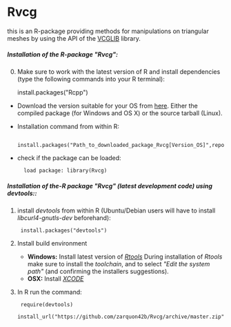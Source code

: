 Rvcg
====
this is an R-package providing methods for manipulations on triangular meshes by using the API of the [VCGLIB]( http://vcg.isti.cnr.it/~cignoni/newvcglib/html/) library.

##### Installation of the R-package "Rvcg": ####
   0. Make sure to work with the latest version of R and install dependencies (type the following commands into your R terminal): 
               
        install.packages("Rcpp")


* Download the version suitable for your OS from [here](https://github.com/zarquon42b/Rvcg/releases/). 
   Either the compiled package (for Windows and OS X) or the source tarball (Linux).

* Installation command from within R: 
   
        install.packages("Path_to_downloaded_package_Rvcg[Version_OS]",repos=NULL)

* check if the package can be loaded:
        
        load package: library(Rvcg)

##### Installation of the-R package "Rvcg" (latest development code) using *devtools*:: ####


1. install *devtools* from within R (Ubuntu/Debian users will have to install *libcurl4-gnutls-dev* beforehand):

        install.packages("devtools")

2. Install build environment
    * **Windows:** Install latest version of *[Rtools](http://cran.r-project.org/bin/windows/Rtools)*
During installation of *Rtools* make sure to install the *toolchain*, and to select *"Edit the system path"* (and confirming the installers suggestions).
    * **OSX:** Install *[XCODE](https://developer.apple.com/xcode/)*

3. In R run the command:
        
        require(devtools)
        install_url("https://github.com/zarquon42b/Rvcg/archive/master.zip")
    